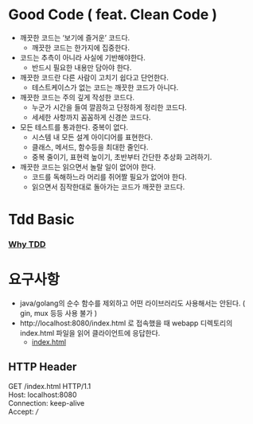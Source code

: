 # Good Code ( feat. Clean Code ) 

- 깨끗한 코드는 ‘보기에 즐거운’ 코드다.
  - 깨끗한 코드는 한가지에 집중한다.
- 코드는 추측이 아니라 사실에 기반해야한다. 
  - 반드시 필요한 내용만 담아야 한다.
- 깨끗한 코드란 다른 사람이 고치기 쉽다고 단언한다.
  - 테스트케이스가 없는 코드는 깨끗한 코드가 아니다.
- 깨끗한 코드는 주의 깊게 작성한 코드다. 
  - 누군가 시간을 들여 깔끔하고 단정하게 정리한 코드다. 
  - 세세한 사항까지 꼼꼼하게 신경쓴 코드다.
- 모든 테스트를 통과한다. 중복이 없다. 
  - 시스템 내 모든 설계 아이디어를 표현한다. 
  - 클래스, 메서드, 함수등을 최대한 줄인다. 
  - 중복 줄이기, 표현력 높이기, 초반부터 간단한 추상화 고려하기.
- 깨끗한 코드는 읽으면서 놀랄 일이 없어야 한다. 
  - 코드를 독해하느라 머리를 쥐어짤 필요가 없어야 한다. 
  - 읽으면서 짐작한대로 돌아가는 코드가 깨끗한 코드다.


# Tdd Basic 

### [Why TDD](https://github.com/keepinmindsh/lines_edu/blob/main/tdd/basic/README.md)

# 요구사항 

- java/golang의 순수 함수를 제외하고 어떤 라이브러리도 사용해서는 안된다. ( gin, mux 등등 사용 불가 ) 
- http://localhost:8080/index.html 로 접속했을 때 webapp 디렉토리의 index.html 파일을 읽어 클라이언트에 응답한다. 
  - [index.html](https://github.com/keepinmindsh/lines_edu/blob/main/tdd/codesample/index.html) 


## HTTP Header 

GET /index.html  HTTP/1.1  
Host: localhost:8080  
Connection: keep-alive   
Accept: */*     


